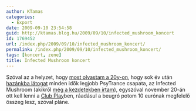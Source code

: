 ```yaml
---
author: KTamas
categories:
  - Export
date: 2009-09-10 23:54:58
guid: http://ktamas.blog.hu/2009/09/10/infected_mushroom_koncert
id: 1769452
url: /index.php/2009/09/10/infected_mushroom_koncert/
permalink: /index.php/2009/09/10/infected_mushroom_koncert/
tags: [koncert, zene]
title: Infected Mushroom koncert
---
```


Szóval az a helyzet, hogy <a href="http://20y.hu/20090910/mangosbakardia-hutoben.html" target="_blank">most olvastam a 20y-on</a>, hogy sok év után <a href="http://www.last.fm/event/1175667+Infected+Mushroom" target="_blank">hazánkba látogat</a> minden idők legjobb PsyTrance csapata, az Infected Mushroom (akikről <a href="http://ktamas.blog.hu/media/image/200909/?p=9" target="_blank">még a kezdetekben írtam</a>), egyszóval november 20-án ott kell lenni a <a href="http://www.clubplay.hu/" target="_blank">Club Play</a>ben, ráadásul a beugró potom 10 eurónak megfelelő összeg lesz, szóval pláne.
